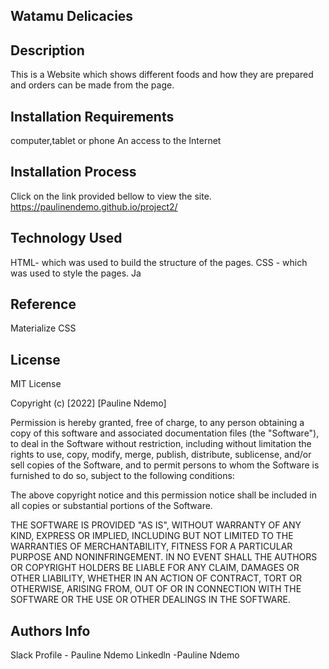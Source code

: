 ## Watamu Delicacies

## Description 
This is a Website which shows different foods and how they are prepared and orders can be made from the page.

## Installation Requirements 
computer,tablet or phone
An access to the Internet

## Installation Process
 Click on the link provided bellow to view the site.
https://paulinendemo.github.io/project2/
## Technology Used 
HTML- which was used to build the structure of the pages.
CSS - which was used to style the pages.
Ja

## Reference
Materialize CSS

## License 
MIT License

Copyright (c) [2022] [Pauline Ndemo]

Permission is hereby granted, free of charge, to any person obtaining a copy of this software and associated documentation files (the "Software"), to deal in the Software without restriction, including without limitation the rights to use, copy, modify, merge, publish, distribute, sublicense, and/or sell copies of the Software, and to permit persons to whom the Software is furnished to do so, subject to the following conditions:

The above copyright notice and this permission notice shall be included in all copies or substantial portions of the Software.

THE SOFTWARE IS PROVIDED "AS IS", WITHOUT WARRANTY OF ANY KIND, EXPRESS OR IMPLIED, INCLUDING BUT NOT LIMITED TO THE WARRANTIES OF MERCHANTABILITY, FITNESS FOR A PARTICULAR PURPOSE AND NONINFRINGEMENT. IN NO EVENT SHALL THE AUTHORS OR COPYRIGHT HOLDERS BE LIABLE FOR ANY CLAIM, DAMAGES OR OTHER LIABILITY, WHETHER IN AN ACTION OF CONTRACT, TORT OR OTHERWISE, ARISING FROM, OUT OF OR IN CONNECTION WITH THE SOFTWARE OR THE USE OR OTHER DEALINGS IN THE SOFTWARE.

## Authors Info 
Slack Profile - Pauline Ndemo
Linkedln -Pauline Ndemo